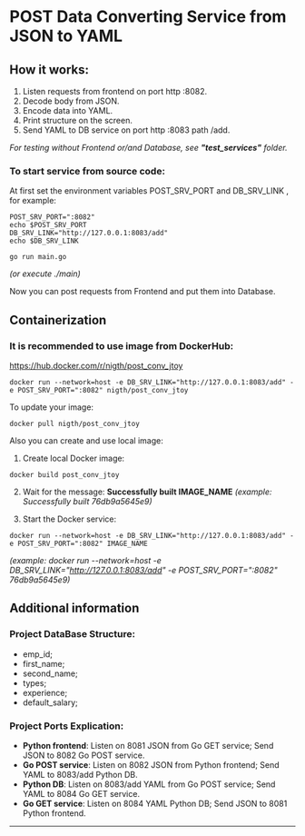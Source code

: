 # POST Data Converting Service from JSON to YAML

## How it works:
1. Listen requests from frontend on port http :8082.
2. Decode body from JSON.
3. Encode data into YAML.
4. Print structure on the screen.
5. Send YAML to DB service on port http :8083 path /add.

*For testing without Frontend or/and Database, see **"test_services"** folder.*

### To start service from source code:
At first set the environment variables POST_SRV_PORT and DB_SRV_LINK , for example:
```
POST_SRV_PORT=":8082"
echo $POST_SRV_PORT
DB_SRV_LINK="http://127.0.0.1:8083/add"
echo $DB_SRV_LINK

go run main.go 
```
_(or execute ./main)_

Now you can post requests from Frontend and put them into Database.

## Containerization

### It is recommended to use image from DockerHub:
https://hub.docker.com/r/nigth/post_conv_jtoy
```
docker run --network=host -e DB_SRV_LINK="http://127.0.0.1:8083/add" -e POST_SRV_PORT=":8082" nigth/post_conv_jtoy
```
To update your image:
```
docker pull nigth/post_conv_jtoy
```
Also you can create and use local image:
1) Create local Docker image:
```
docker build post_conv_jtoy
```
2) Wait for the message: 
**Successfully built IMAGE_NAME**
_(example: Successfully built    76db9a5645e9)_

3) Start the Docker service:
```
docker run --network=host -e DB_SRV_LINK="http://127.0.0.1:8083/add" -e POST_SRV_PORT=":8082" IMAGE_NAME
```
*(example: docker run --network=host -e DB_SRV_LINK="http://127.0.0.1:8083/add" -e POST_SRV_PORT=":8082" 76db9a5645e9)*
## Additional information

### Project DataBase Structure:
- emp_id;
- first_name;
- second_name;
- types;
- experience;
- default_salary;

### Project Ports Explication:
+ **Python frontend**: Listen on 8081 JSON from Go GET service;      Send JSON to 8082 Go POST service.
+ **Go POST service**: Listen on 8082 JSON from Python frontend;     Send YAML to 8083/add Python DB.
+ **Python DB**:       Listen on 8083/add YAML from Go POST service; Send YAML to 8084 Go GET service.
+ **Go GET service**:  Listen on 8084 YAML Python DB;                Send JSON to 8081 Python frontend. 
___
